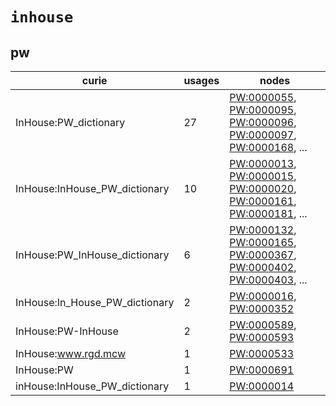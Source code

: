# `inhouse`

## pw

| curie                          |   usages | nodes                                                                                                                                                                                                                                                                                            |
|--------------------------------|----------|--------------------------------------------------------------------------------------------------------------------------------------------------------------------------------------------------------------------------------------------------------------------------------------------------|
| InHouse:PW_dictionary          |       27 | [PW:0000055](http://purl.obolibrary.org/obo/PW_0000055), [PW:0000095](http://purl.obolibrary.org/obo/PW_0000095), [PW:0000096](http://purl.obolibrary.org/obo/PW_0000096), [PW:0000097](http://purl.obolibrary.org/obo/PW_0000097), [PW:0000168](http://purl.obolibrary.org/obo/PW_0000168), ... |
| InHouse:InHouse_PW_dictionary  |       10 | [PW:0000013](http://purl.obolibrary.org/obo/PW_0000013), [PW:0000015](http://purl.obolibrary.org/obo/PW_0000015), [PW:0000020](http://purl.obolibrary.org/obo/PW_0000020), [PW:0000161](http://purl.obolibrary.org/obo/PW_0000161), [PW:0000181](http://purl.obolibrary.org/obo/PW_0000181), ... |
| InHouse:PW_InHouse_dictionary  |        6 | [PW:0000132](http://purl.obolibrary.org/obo/PW_0000132), [PW:0000165](http://purl.obolibrary.org/obo/PW_0000165), [PW:0000367](http://purl.obolibrary.org/obo/PW_0000367), [PW:0000402](http://purl.obolibrary.org/obo/PW_0000402), [PW:0000403](http://purl.obolibrary.org/obo/PW_0000403), ... |
| InHouse:In_House_PW_dictionary |        2 | [PW:0000016](http://purl.obolibrary.org/obo/PW_0000016), [PW:0000352](http://purl.obolibrary.org/obo/PW_0000352)                                                                                                                                                                                 |
| InHouse:PW-InHouse             |        2 | [PW:0000589](http://purl.obolibrary.org/obo/PW_0000589), [PW:0000593](http://purl.obolibrary.org/obo/PW_0000593)                                                                                                                                                                                 |
| InHouse:www.rgd.mcw            |        1 | [PW:0000533](http://purl.obolibrary.org/obo/PW_0000533)                                                                                                                                                                                                                                          |
| InHouse:PW                     |        1 | [PW:0000691](http://purl.obolibrary.org/obo/PW_0000691)                                                                                                                                                                                                                                          |
| inHouse:InHouse_PW_dictionary  |        1 | [PW:0000014](http://purl.obolibrary.org/obo/PW_0000014)                                                                                                                                                                                                                                          |

